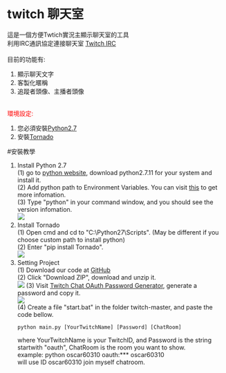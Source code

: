 # twitch 聊天室
這是一個方便Twtich實況主顯示聊天室的工具<br>
利用IRC通訊協定連接聊天室&nbsp;<a href="http://help.twitch.tv/customer/portal/articles/1302780-twitch-irc" target="_blank">Twitch IRC</a><br>
<br>
目前的功能有:<br>
<ol>
<li>顯示聊天文字</li>
<li>客製化暱稱</li>
<li>追蹤者頭像、主播者頭像</li>
</ol>
<br>
<font color='red'>環境設定:</font><br>
<ol>
<li>您必須安裝<a href='https://www.python.org/'>Python2.7</a></li>
<li>安裝<a href='http://www.tornadoweb.org/en/stable/'>Tornado</a></li>
</ol>
#安裝教學
<ol>
<li>Install Python 2.7<br>
(1) go to <a href="https://www.python.org/downloads/" target="_blank">python website</a>, download python2.7.11 for your system and install it.<br>
(2) Add python path to Environment Variables. You can visit <a href="https://docs.python.org/2/using/windows.html">this</a> to get more infomation.<br>
(3) Type "python" in your command window, and you should see the version infomation.<br>
<img src="http://i.imgur.com/pAxx8c0.png"/>

</li>
<li>Install Tornado<br>
(1) Open cmd and cd to "C:\Python27\Scripts". (May be different if you choose custom path to install python)<br>
(2) Enter "pip install Tornado".<br>
<img src="http://i.imgur.com/GMOQDMQ.png"/>

</li>
<li>Setting Project<br>
(1) Download our code at <a href = "https://github.com/oscar60310/twitch">GitHub</a><br>
(2) Click "Download ZIP", download and unzip it.<br>
<img src="http://i.imgur.com/t435iwF.png"/>
(3) Visit <a href="http://twitchapps.com/tmi/">Twitch Chat OAuth Password Generator</a>, generate a password and copy it.<br>
<img src="http://i.imgur.com/OUz1s6j.png"/><br>
(4) Create a file "start.bat" in the folder twitch-master, and paste the code bellow.<br>
<pre><code>python main.py [YourTwitchName] [Password] [ChatRoom]</code></pre>

where YourTwitchName is your TwitchID, and Password is the string startwith "oauth", ChatRoom is the room you want to show.<br>
example: python oscar60310 oauth:*** oscar60310<br>
will use ID oscar60310 join myself chatroom.

</li>
</ol>


